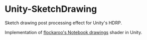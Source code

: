 # Unity-SketchDrawing
Sketch drawing post processing effect for Unity's HDRP.

Implementation of [flockaroo's Notebook drawings](https://www.shadertoy.com/view/XtVGD1) shader in Unity.
